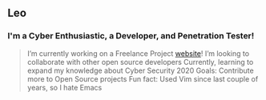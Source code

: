 ## Leo

### I'm a Cyber Enthusiastic, a Developer, and Penetration Tester!
> I’m currently working on a Freelance Project [website]!
> I’m looking to collaborate with other open source developers
> Currently, learning to expand my knowledge about Cyber Security
> 2020 Goals: Contribute more to Open Source projects
> Fun fact: Used Vim since last couple of years, so I hate Emacs


[website]: basnetbrothers.com

